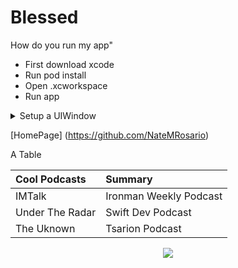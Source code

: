 # Blessed

How do you run my app"
* First download xcode
* Run pod install
* Open .xcworkspace
* Run app

<details>
  <summary>Setup a UIWindow</summary>
  
'''swift
window = etc
embed
''''
  </details>


[HomePage] (https://github.com/NateMRosario)

A Table

|Cool Podcasts|Summary|
|:-------|:-------|
|IMTalk|Ironman Weekly Podcast|
|Under The Radar|Swift Dev Podcast|
|The Uknown|Tsarion Podcast|

<p align="center">
<img src = "https://i.pinimg.com/originals/43/75/16/437516ac12143eda32f6626dacefbbe1.jpg"/>
</p>

